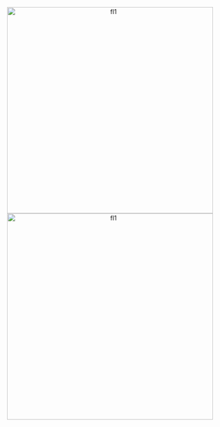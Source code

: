 <p align="center">
<img width="470" alt="fl1" src="https://github.com/shithi30/shithi30/assets/43873081/8896d3fa-362d-4017-818a-e87a621edbcf">
<br>
<img width="470" alt="fl1" src="https://github.com/shithi30/shithi30/assets/43873081/91b100a4-4b1d-4e1e-ae23-01a369fdbd89">
</p>




